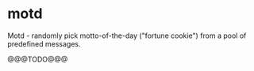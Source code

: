 # motd
Motd - randomly pick motto-of-the-day ("fortune cookie") from a pool of predefined messages.

@@@TODO@@@
